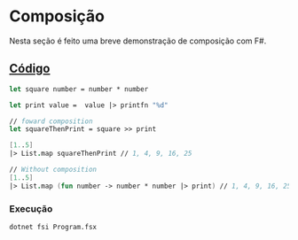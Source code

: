 # Composição

Nesta seção é feito uma breve demonstração de composição com F#.

## [Código](https://github.com/ghiorzi/Functional-Programming/blob/master/2.%20Composition/F%20Sharp/Program.fsx)

```fsharp
let square number = number * number

let print value =  value |> printfn "%d"

// foward composition
let squareThenPrint = square >> print

[1..5] 
|> List.map squareThenPrint // 1, 4, 9, 16, 25

// Without composition
[1..5] 
|> List.map (fun number -> number * number |> print) // 1, 4, 9, 16, 25
```

### Execução

``dotnet fsi Program.fsx``
